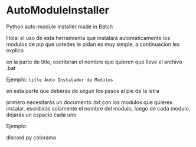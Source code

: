 # AutoModuleInstaller
Python auto-module installer made in Batch


Hola! el uso de esta herramienta que instalará automaticamente los modulos de pip que ustedes le pidan es muy simple, a continuacion les explico

en la parte de title, escribiran el nombre que quieren que lleve el archivo .bat

Ejemplo: ```title Auto Instalador de Modulos```

en esta parte que deberás de seguir los pasos al pie de la letra

primero necesitarás un documento .txt con los modulos que quieres instalar.
escribirás solamente el nombre del modulo, luego de cada modulo, dejarás un espacio cada uno

Ejemplo:

discord.py
colorama


